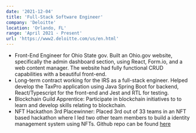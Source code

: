 ```yaml
---
date: '2021-12-04'
title: 'Full-Stack Software Engineer'
company: 'Deloitte'
location: 'Orlando, FL'
range: 'April 2021 - Present'
url: 'https://www2.deloitte.com/us/en.html'
---
```


- Front-End Engineer for Ohio State gov. Built an Ohio.gov website, specifically the admin dashboard section, using React, Form.io, and a web content manager. The website had fully functional CRUD capabilities with a beautiful front-end.
- Long-term contract working for the IRS as a full-stack engineer. Helped develop the TaxPro application using Java Spring Boot for backend, React/Typescript for the front-end and Jest and RTL for testing.
- Blockchain Guild Apprentice: Participate in blockchain initiatives to to learn and develop skills relating to blockchain.
- NFT Hackathon 3rd Placewinner: Placed 3rd out of 33 teams in an NFT based hackathon where I led two other team members to build a identity management system using NFTs. Github repo can be found [here](https://github.com/XavierElon/bit-of-tech)
